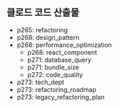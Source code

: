 ## 클로드 코드 산출물
- p265: refactoring
- p268: design_pattern
- p268: performance_optimization
  - p268: react_component
  - p271: database_query 
  - p271: bundle_size 
  - p272: code_quality
- p273: tech_dept
- p273: refactoring_roadmap
- p273: legacy_refactoring_plan
